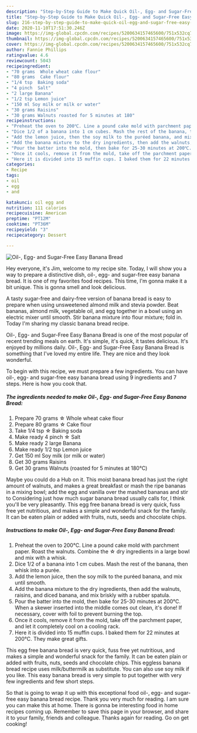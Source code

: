 ```yaml
---
description: "Step-by-Step Guide to Make Quick Oil-, Egg- and Sugar-Free Easy Banana Bread"
title: "Step-by-Step Guide to Make Quick Oil-, Egg- and Sugar-Free Easy Banana Bread"
slug: 216-step-by-step-guide-to-make-quick-oil-egg-and-sugar-free-easy-banana-bread
date: 2020-11-10T17:51:30.246Z
image: https://img-global.cpcdn.com/recipes/5200634157465600/751x532cq70/oil-egg-and-sugar-free-easy-banana-bread-recipe-main-photo.jpg
thumbnail: https://img-global.cpcdn.com/recipes/5200634157465600/751x532cq70/oil-egg-and-sugar-free-easy-banana-bread-recipe-main-photo.jpg
cover: https://img-global.cpcdn.com/recipes/5200634157465600/751x532cq70/oil-egg-and-sugar-free-easy-banana-bread-recipe-main-photo.jpg
author: Fannie Phillips
ratingvalue: 4.6
reviewcount: 5043
recipeingredient:
- "70 grams  Whole wheat cake flour"
- "80 grams  Cake flour"
- "1/4 tsp  Baking soda"
- "4 pinch  Salt"
- "2 large Banana"
- "1/2 tsp Lemon juice"
- "150 ml Soy milk or milk or water"
- "30 grams Raisins"
- "30 grams Walnuts roasted for 5 minutes at 180"
recipeinstructions:
- "Preheat the oven to 200℃. Line a pound cake mold with parchment paper. Roast the walnuts. Combine the ☆ dry ingredients in a large bowl and mix with a whisk."
- "Dice 1/2 of a banana into 1 cm cubes. Mash the rest of the banana, then whisk into a purée."
- "Add the lemon juice, then the soy milk to the puréed banana, and mix until smooth."
- "Add the banana mixture to the dry ingredients, then add the walnuts, raisins, and diced banana, and mix briskly with a rubber spatula."
- "Pour the batter into the mold, then bake for 25-30 minutes at 200℃. When a skewer inserted into the middle comes out clean, it&#39;s done! If necessary, cover with foil to prevent burning the top."
- "Once it cools, remove it from the mold, take off the parchment paper, and let it completely cool on a cooling rack."
- "Here it is divided into 15 muffin cups. I baked them for 22 minutes at 200℃. They make great gifts."
categories:
- Recipe
tags:
- oil
- egg
- and

katakunci: oil egg and 
nutrition: 111 calories
recipecuisine: American
preptime: "PT12M"
cooktime: "PT36M"
recipeyield: "3"
recipecategory: Dessert

---
```



![Oil-, Egg- and Sugar-Free Easy Banana Bread](https://img-global.cpcdn.com/recipes/5200634157465600/751x532cq70/oil-egg-and-sugar-free-easy-banana-bread-recipe-main-photo.jpg)

Hey everyone, it's Jim, welcome to my recipe site. Today, I will show you a way to prepare a distinctive dish, oil-, egg- and sugar-free easy banana bread. It is one of my favorites food recipes. This time, I'm gonna make it a bit unique. This is gonna smell and look delicious.

A tasty sugar-free and dairy-free version of banana bread is easy to prepare when using unsweetened almond milk and stevia powder. Beat bananas, almond milk, vegetable oil, and egg together in a bowl using an electric mixer until smooth. Stir banana mixture into flour mixture; fold in. Today I&#39;m sharing my classic banana bread recipe.

Oil-, Egg- and Sugar-Free Easy Banana Bread is one of the most popular of recent trending meals on earth. It's simple, it's quick, it tastes delicious. It's enjoyed by millions daily. Oil-, Egg- and Sugar-Free Easy Banana Bread is something that I've loved my entire life. They are nice and they look wonderful.


To begin with this recipe, we must prepare a few ingredients. You can have oil-, egg- and sugar-free easy banana bread using 9 ingredients and 7 steps. Here is how you cook that.

<!--inarticleads1-->

##### The ingredients needed to make Oil-, Egg- and Sugar-Free Easy Banana Bread:

1. Prepare 70 grams ☆ Whole wheat cake flour
1. Prepare 80 grams ☆ Cake flour
1. Take 1/4 tsp ☆ Baking soda
1. Make ready 4 pinch ☆ Salt
1. Make ready 2 large Banana
1. Make ready 1/2 tsp Lemon juice
1. Get 150 ml Soy milk (or milk or water)
1. Get 30 grams Raisins
1. Get 30 grams Walnuts (roasted for 5 minutes at 180℃)


Maybe you could do a Hub on it. This moist banana bread has just the right amount of walnuts, and makes a great breakfast or mash the ripe bananas in a mixing bowl; add the egg and vanilla over the mashed bananas and stir to Considering just how much sugar banana bread usually calls for, I think you&#39;ll be very pleasantly. This egg free banana bread is very quick, fuss free yet nutritious, and makes a simple and wonderful snack for the family. It can be eaten plain or added with fruits, nuts, seeds and chocolate chips. 

<!--inarticleads2-->

##### Instructions to make Oil-, Egg- and Sugar-Free Easy Banana Bread:

1. Preheat the oven to 200℃. Line a pound cake mold with parchment paper. Roast the walnuts. Combine the ☆ dry ingredients in a large bowl and mix with a whisk.
1. Dice 1/2 of a banana into 1 cm cubes. Mash the rest of the banana, then whisk into a purée.
1. Add the lemon juice, then the soy milk to the puréed banana, and mix until smooth.
1. Add the banana mixture to the dry ingredients, then add the walnuts, raisins, and diced banana, and mix briskly with a rubber spatula.
1. Pour the batter into the mold, then bake for 25-30 minutes at 200℃. When a skewer inserted into the middle comes out clean, it&#39;s done! If necessary, cover with foil to prevent burning the top.
1. Once it cools, remove it from the mold, take off the parchment paper, and let it completely cool on a cooling rack.
1. Here it is divided into 15 muffin cups. I baked them for 22 minutes at 200℃. They make great gifts.


This egg free banana bread is very quick, fuss free yet nutritious, and makes a simple and wonderful snack for the family. It can be eaten plain or added with fruits, nuts, seeds and chocolate chips. This eggless banana bread recipe uses milk/buttermilk as substitute. You can also use soy milk if you like. This easy banana bread is very simple to put together with very few ingredients and few short steps. 

So that is going to wrap it up with this exceptional food oil-, egg- and sugar-free easy banana bread recipe. Thank you very much for reading. I am sure you can make this at home. There is gonna be interesting food in home recipes coming up. Remember to save this page in your browser, and share it to your family, friends and colleague. Thanks again for reading. Go on get cooking!
